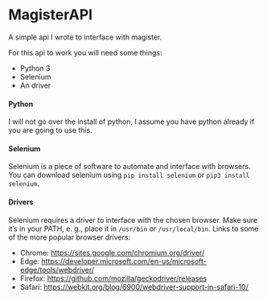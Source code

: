 # MagisterAPI
A simple api I wrote to interface with magister.

For this api to work you will need some things:
- Python 3
- Selenium
- An driver

#### Python
I will not go over the install of python, I assume you have python already if you are going to use this.

#### Selenium
Selenium is a piece of software to automate and interface with browsers.  
You can download selenium using `pip install selenium` or `pip3 install selenium`.

#### Drivers
Selenium requires a driver to interface with the chosen browser. Make sure it’s in your PATH, e. g., place it in `/usr/bin` or `/usr/local/bin`.
Links to some of the more popular browser drivers:

* Chrome: 	https://sites.google.com/chromium.org/driver/
* Edge: 	https://developer.microsoft.com/en-us/microsoft-edge/tools/webdriver/
* Firefox: 	https://github.com/mozilla/geckodriver/releases
* Safari: 	https://webkit.org/blog/6900/webdriver-support-in-safari-10/
